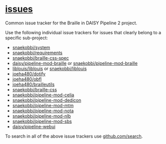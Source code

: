 # [issues][]

Common issue tracker for the Braille in DAISY Pipeline 2 project.

Use the following individual issue trackers for issues that clearly belong to a specific sub-project:

- [snaekobbi/system](https://github.com/snaekobbi/system/issues)
- [snaekobbi/requirements](https://github.com/snaekobbi/requirements/issues)
- [snaekobbi/braille-css-spec](https://github.com/snaekobbi/braille-css-spec/issues)
- [daisy/pipeline-mod-braille](https://github.com/daisy/pipeline-mod-braille/issues) or [snaekobbi/pipeline-mod-braille](https://github.com/snaekobbi/pipeline-mod-braille/issues/issues)
- [liblouis/liblouis](https://github.com/liblouis/liblouis/issues) or [snaekobbi/liblouis](https://github.com/snaekobbi/liblouis/issues)
- [joeha480/dotify](https://github.com/joeha480/dotify/issues)
- [joeha480/obfl](https://github.com/joeha480/obfl/issues)
- [joeha480/brailleutils](https://github.com/joeha480/brailleutils/issues)
- [snaekobbi/braille-css](https://github.com/snaekobbi/braille-css/issues)
- [snaekobbi/pipeline-mod-celia](https://github.com/snaekobbi/pipeline-mod-celia/issues)
- [snaekobbi/pipeline-mod-dedicon](https://github.com/snaekobbi/pipeline-mod-dedicon/issues)
- [snaekobbi/pipeline-mod-mtm](https://github.com/snaekobbi/pipeline-mod-mtm/issues)
- [snaekobbi/pipeline-mod-nota](https://github.com/snaekobbi/pipeline-mod-nota/issues)
- [snaekobbi/pipeline-mod-nlb](https://github.com/snaekobbi/pipeline-mod-nlb/issues)
- [snaekobbi/pipeline-mod-sbs](https://github.com/snaekobbi/pipeline-mod-sbs/issues)
- [daisy/pipeline-webui](https://github.com/daisy/pipeline-webui/issues)

To search in all of the above issue trackers use [github.com/search](https://github.com/search?utf8=%E2%9C%93&q=repo%3Asnaekobbi%2Fsystem+repo%3Asnaekobbi%2Frequirements+repo%3Asnaekobbi%2Fbraille-css-spec+repo%3Adaisy%2Fpipeline-mod-braille+repo%3Asnaekobbi%2Fpipeline-mod-braille+repo%3Aliblouis%2Fliblouis+repo%3Asnaekobbi%2Fliblouis+repo%3Ajoeha480%2Fdotify+repo%3Ajoeha480%2Fobfl+repo%3Ajoeha480%2Fbrailleutils+repo%3Asnaekobbi%2Fbraille-css+repo%3Asnaekobbi%2Fpipeline-mod-celia+repo%3Asnaekobbi%2Fpipeline-mod-dedicon+repo%3Asnaekobbi%2Fpipeline-mod-mtm+repo%3Asnaekobbi%2Fpipeline-mod-nota+repo%3Asnaekobbi%2Fpipeline-mod-nlb+repo%3Asnaekobbi%2Fpipeline-mod-sbs+repo%3Adaisy%2Fpipeline-webui&type=Issues&ref=searchresults).

[issues]: https://github.com/snaekobbi/issues
